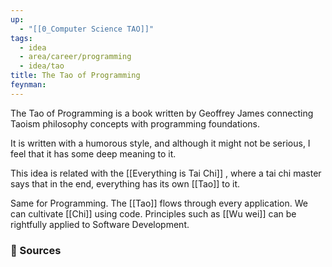 ```yaml
---
up:
  - "[[0_Computer Science TAO]]"
tags:
  - idea
  - area/career/programming
  - idea/tao
title: The Tao of Programming
feynman:
---
```

The Tao of Programming is a book 
written by Geoffrey James connecting 
Taoism philosophy concepts with 
programming foundations. 

It is written with a humorous style, 
and although it might not be serious, 
I feel that it has some deep meaning to it. 

This idea is related with the [[Everything is Tai Chi]] , 
where a tai chi master says that in the end, 
everything has its own [[Tao]] to it. 

Same for Programming. 
The [[Tao]] flows through every application. 
We can cultivate [[Chi]] using code. 
Principles such as [[Wu wei]] can be 
rightfully applied to Software Development. 

### 🔬 Sources


